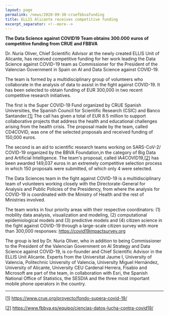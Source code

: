 ```yaml
---
layout: page
permalink: /news/2020-09-30-cruefbbvafunding
title: ELLIS Alicante receives competitive funding 
excerpt_separator: <!--more-->
---
```


**The Data Science against COVID19 Team obtains 300.000**  **euros of competitive funding from CRUE and FBBVA**

Dr. Nuria Oliver, Chief Scientific Advisor at the newly created ELLIS Unit of Alicante, has received competitive funding for her work leading the Data Science against COVID-19 team as Commissioner for the President of the Valencian Government in Spain on AI and Data Science against COVID-19. 

The team  is formed by a multidisciplinary group of volunteers who collaborate in the analysis of  data to assist in the fight against COVID-19.  It has been selected to obtain funding of EUR 300,000 in two recent competitive research initiatives.

The first is the Super COVID-19 Fund organized by CRUE Spanish Universities, the Spanish Council for Scientific Research (CSIC) and Banco Santander.[[1\]](#_ftn1) The call has given a total of EUR 8.5 million to support collaborative projects that address the health and educational challenges arising from the health crisis. The proposal made by the team, called CD4COVID, was one of the selected proposals and received funding of 150,000 euros.

The second is an aid to scientific research teams working on SARS-CoV-2/ COVID-19 organized by the BBVA Foundation,in the category of Big Data and Artificial Intelligence. The team's proposal, called IA4COVID19,[[2\]](#_ftn2) has been awarded 149,037 euros in  an extremely competitive selection process in which 150 proposals were submitted, of which only 4 were selected.

The Data Sciences team in the fight against COVID-19 is a multidisciplinary team of volunteers working closely with the Directorate-General for Analysis and Public Policies of the Presidency, from where the analysis for COVID-19 is coordinated with the Ministry of Health and the rest of Ministries involved.

The team works in four priority areas with their respective coordinators: (1) mobility data analysis, visualization and modeling, (2) computational epidemiological models and (3) predictive models and (4) citizen science in the fight against COVID-19 through a large-scale citizen survey with more than 300,000 responses:  https://covid19impactsurvey.org

The group is led by Dr. Nuria Oliver, who in addition to being Commissioner to the President of the Valencian Government on AI Strategy and Data Science against COVID-19, is co-founder and Chief Scientific Advisor in the ELLIS Unit Alicante. Experts from the Universitat Jaume I, University of Valencia, Politechnic University of Valencia, University Miguel Hernández, University of Alicante, University CEU Cardenal Herrera, Fisabio and Microsoft are part of the team, in collaboration with Esri, the Spanish National Office of Statistics, the SESDIA and the three most important mobile phone operators in the country.



------

[[1\]](#_ftnref1) https://www.crue.org/proyecto/fondo-supera-covid-19/

[[2\]](#_ftnref2) https://www.fbbva.es/equipo/ciencias-datos-lucha-contra-covid19/  